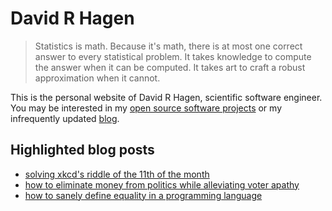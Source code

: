 # David R Hagen

> Statistics is math.
> Because it's math, there is at most one correct answer to every statistical problem.
> It takes knowledge to compute the answer when it can be computed.
> It takes art to craft a robust approximation when it cannot.

This is the personal website of David R Hagen, scientific software engineer.
You may be interested in my [open source software projects](software.md) or my infrequently updated [blog](blog/index.md).

## Highlighted blog posts

- [solving xkcd's riddle of the 11th of the month](/blog/the-missing-11th-of-the-month/)
- [how to eliminate money from politics while alleviating voter apathy](/blog/the-electoral-jury/)
- [how to sanely define equality in a programming language](/blog/sane-equality/)
